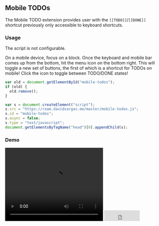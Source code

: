 ## Mobile TODOs

The Mobile TODO extension provides user with the `[[TODO]]`/`[[DONE]]` shortcut previously only accessible to keyboard shortcuts.

### Usage

The script is not configurable.

On a mobile device, focus on a block. Once the keyboard and mobile bar comes up from the bottom, hit the menu icon on the bottom right. This will toggle a new set of buttons, the first of which is a shortcut for TODOs on mobile! Click the icon to toggle between TODO/DONE states!

```javascript
var old = document.getElementById("mobile-todos");
if (old) {
  old.remove();
}

var s = document.createElement("script");
s.src = "https://roam.davidvargas.me/master/mobile-todos.js";
s.id = "mobile-todos";
s.async = false;
s.type = "text/javascript";
document.getElementsByTagName("head")[0].appendChild(s);
```

### Demo

<video width="320" height="240" controls>
  <source src="../../videos/mobile-todos.mp4" type="video/mp4">
</video>

<iframe src="https://github.com/sponsors/dvargas92495/button" title="Sponsor dvargas92495" height="35" width="116" style="border: 0;"></iframe>
